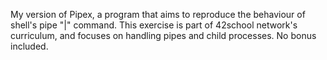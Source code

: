 My version of Pipex, a program that aims to reproduce the behaviour of shell's pipe "|" command.
This exercise is part of 42school network's curriculum, and focuses on handling pipes and child processes. No bonus included.
